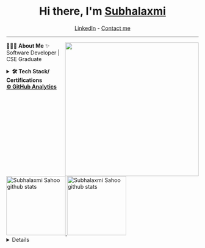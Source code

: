 <h1 align="center"> Hi there, I'm <a href="https://www.linkedin.com/in/sanjay-k-v/">Subhalaxmi</a> </h1>

<!--- Adding Header Elements -->
<p align="center">
<!--   <a href="http://sanjaykv.com/">Portfolio</a> - -->
  <a href="https://www.linkedin.com/in/subhalaxmi-sahoo12/">LinkedIn</a> - 
<!--   <a href="https://x.com/sanjay_kv_">Twitter</a> - -->
<!--   <a href="https://recodehive.com/">Website</a> - -->
<!--   <a href="https://crowdsource.google.com/about/blog/community-spotlight-friendship/">Google Featured</a> - -->
  <a href="sahoosubhalaxmi1202@gmail.com">Contact me</a> 
</p>

-----------------------------------------------------------
👨🏻‍💻 **About Me**<img src="https://raw.githubusercontent.com/sanjay-kv/sanjay-kv/main/Assets/illustration.png" min-width="300px" max-width="300px" width="350px" align="right"> 
✨ Software Developer | CSE Graduate <br>
<!--⚡ Check my ✨ [Website](https://recodehive.com/) or 🌱 [eBook](https://learn.recodehive.com/datascience)<br>
<!--📫 How to reach me: [Schedule Call](https://topmate.io/sanjaykv) or Join  [Newsletter](https://recodehive.substack.com/)<br>
👯 Join my opensource community[recodehive](https://github.com/Recodehive)<br>
💬 Ask me about SEO/Data Science.<br> -->
<!--- Adding Tech Stack open Section -->


<details>	
 <summary><b>🛠 Tech Stack/ Certifications</b></summary><br>
Languages: <img src="https://img.shields.io/badge/-python-437CAC?logo=python&logoColor=white&style=flat">&nbsp;
<img src="<img src="https://icon-icons.com/icon/java-button/151928">&nbsp;
<img src="https://img.shields.io/badge/-Mysql-DC8F0F?logo=Mysql&logoColor=white&style=flat">&nbsp; 
<img src="https://img.shields.io/badge/-HTML5-DE5934?logo=HTML5&logoColor=white&style=flat">&nbsp;
<img src="https://img.shields.io/badge/-CSS3-2275B2?logo=CSS3&logoColor=white&style=flat"> &nbsp; 
<!-- <img src="https://img.shields.io/badge/-R-0E7ACE?logo=r&logoColor=white&style=flat"> &nbsp;<br> -->
<!-- Frameworks and Libraries: <!--- Frameworks and Libraries goes here -->
<!-- <img src="https://img.shields.io/badge/-Numpy-0E7ACE?logo=numpy&logoColor=white&style=flat">&nbsp; -->
<!-- <img src="https://img.shields.io/badge/-Pandas-150455?logo=pandas&logoColor=white&style=flat">&nbsp; -->
<!-- <img src="https://img.shields.io/badge/-Sklearn-F09437?logo=scikit-learn&logoColor=white&style=flat">&nbsp;&nbsp;<br> -->
Tools and Platforms: <img src="https://img.shields.io/badge/-Git-orange?logo=Git&logoColor=white&style=flat">&nbsp; 
<!-- <img src="https://img.shields.io/badge/-Cloudflare-4679A4?logo=Cloudflare&logoColor=orange&style=flat">&nbsp; -->
<img src="https://img.shields.io/badge/-Visual%20Studio%20Code-25AEF4?logo=visualstudio&logoColor=white&style=flat">&nbsp; -->
<!-- <img src="https://img.shields.io/badge/-Android Studio-green?logo=Android&logoColor=white&style=flat"> &nbsp;   -->
<!-- <img src="https://img.shields.io/badge/-Jupyter-D7522D?logo=Jupyter&logoColor=white&style=flat">&nbsp;&nbsp; -->
<!-- <img src="https://img.shields.io/badge/-PyCharm-1ECE87?logo=pycharm&logoColor=white&style=flat"> --> -->
<!--- <img src="https://img.shields.io/badge/-TensorFlow-F78900?logo=Tensorflow&logoColor=white&style=flat"> --><br>
Operating Systems: <img src="https://img.shields.io/badge/-Windows-0F7BCF?logo=Windows&logoColor=white&style=flat">&nbsp;
<img src="https://img.shields.io/badge/-Linux-EDBD2B?logo=Linux&logoColor=black&style=flat">&nbsp;
<!-- <img src="https://img.shields.io/badge/-Mac-F7F7F7?logo=Macos&logoColor=black&style=flat">&nbsp;<br> -->

## Badges 🪶
<div style='display:flex; align-items:center; gap: 10px;' align='center'>
<a href="(https://holopin.me/subhalaxmis)](https://holopin.io/@subhalaxmis)">
<!-- <img src="https://raw.githubusercontent.com/GSSoC24/Postman-Challenge/main/docs/assets/Postman%20White.png" width="100px" height="100px" />
<a href="#"> -->
<!-- <img src="https://raw.githubusercontent.com/sanjay-kv/sanjay-kv/main/Assets/Hand-on%20Snowflake.png" width="115px" height="108px" />
<a href="#">
<img src="https://raw.githubusercontent.com/sanjay-kv/sanjay-kv/main/Assets/Hands-on%20collab.png" width="110px" height="108px" />
<a href="https://www.credly.com/badges/2d4bc39d-f0d9-4c01-9a34-451044850f9b/public_url"> -->
<!-- <img src="https://raw.githubusercontent.com/sanjay-kv/sanjay-kv/main/Assets/GitHub%20Foundation.png" width="100px" height="105px" /> -->
</div>
</details> 


<!--- 1st Section on Curated Articles -->


<!--- 2nd Section on GitHub Analytics -->


  <summary><b>⚙️ GitHub Analytics</b></summary>
<a href="https://github.com/subhalaxmi-S">
   <img height="155em" src="https://raw.githubusercontent.com/subhalaxmi-S/github-card-template/master/profile-summary-card-output/github_dark/0-profile-details.svg" alt="Subhalaxmi Sahoo github stats" />
    <img height="155em" src="https://raw.githubusercontent.com/subhalaxmi-S/github-card-template/master/profile-summary-card-output/github_dark/3-stats.svg" alt="Subhalaxmi Sahoo github stats" />
<br>
     

<!--- 3rd Section on Recent Projects -->

  <details>	
    <summary><b>📚 Recent Projects/ Activity</b></summary><br>

  ✨ [PokeCount](https://github.com/subhalaxmi-S/PokeCount)<br>
  

  <!--START_SECTION:activity-->

  <!--END_SECTION:activity-->
  </details> 



<!--END_SECTION:waka-->
   </details> 

<!--- Footer Stats - Adding the Social Media Status count-->



<!--
<a href=""><img src="https://img.shields.io/github/followers/sanjay-kv?style=social"></a>
-->
 </div>
<!--- Footer End -->
<!--- Body End -->
